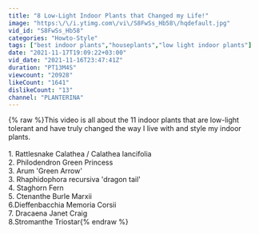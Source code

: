 ```yaml
---
title: "8 Low-Light Indoor Plants that Changed my Life!"
image: "https:\/\/i.ytimg.com\/vi\/S8FwSs_Hb58\/hqdefault.jpg"
vid_id: "S8FwSs_Hb58"
categories: "Howto-Style"
tags: ["best indoor plants","houseplants","low light indoor plants"]
date: "2021-11-17T19:09:22+03:00"
vid_date: "2021-11-16T23:47:41Z"
duration: "PT13M4S"
viewcount: "20928"
likeCount: "1641"
dislikeCount: "13"
channel: "PLANTERINA"
---
```

{% raw %}This video is all about the 11 indoor plants that are low-light tolerant and have truly changed the way I live with and style my indoor plants.<br /><br />1. Rattlesnake Calathea / Calathea lancifolia<br />2. Philodendron Green Princess<br />3. Arum 'Green Arrow'<br />3. Rhaphidophora recursiva 'dragon tail'<br />4. Staghorn Fern<br />5. Ctenanthe Burle Marxii<br />6.Dieffenbacchia Memoria Corsii<br />7. Dracaena Janet Craig<br />8.Stromanthe Triostar{% endraw %}
